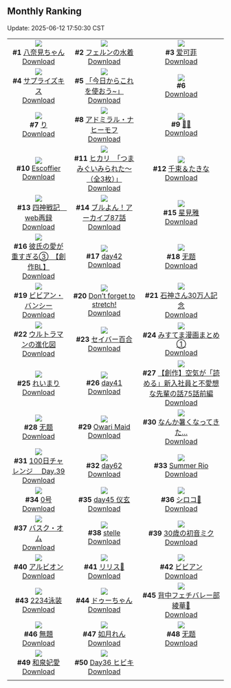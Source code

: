 ## Monthly Ranking
Update: 2025-06-12 17:50:30 CST

|      |      |      |
| :----: | :----: | :----: |
| ![](https://i.pixiv.re/c/240x480/img-master/img/2025/05/15/01/25/37/130414815_p0_master1200.jpg)<br>**#1** [八奈見ちゃん](https://www.pixiv.net/artworks/130414815)<br>[Download](https://i.pixiv.re/img-original/img/2025/05/15/01/25/37/130414815_p0.png) | ![](https://i.pixiv.re/c/240x480/img-master/img/2025/05/15/00/00/15/130411600_p0_master1200.jpg)<br>**#2** [フェルンの水着](https://www.pixiv.net/artworks/130411600)<br>[Download](https://i.pixiv.re/img-original/img/2025/05/15/00/00/15/130411600_p0.png) | ![](https://i.pixiv.re/c/240x480/img-master/img/2025/05/15/20/52/18/130438014_p0_master1200.jpg)<br>**#3** [爱可菲](https://www.pixiv.net/artworks/130438014)<br>[Download](https://i.pixiv.re/img-original/img/2025/05/15/20/52/18/130438014_p0.jpg) |
| ![](https://i.pixiv.re/c/240x480/img-master/img/2025/05/13/00/00/23/130344168_p0_master1200.jpg)<br>**#4** [サプライズキス](https://www.pixiv.net/artworks/130344168)<br>[Download](https://i.pixiv.re/img-original/img/2025/05/13/00/00/23/130344168_p0.png) | ![](https://i.pixiv.re/c/240x480/img-master/img/2025/05/15/19/58/16/130435923_p0_master1200.jpg)<br>**#5** [「今日からこれを使おう~」](https://www.pixiv.net/artworks/130435923)<br>[Download](https://i.pixiv.re/img-original/img/2025/05/15/19/58/16/130435923_p0.png) | ![](https://s.pximg.net/common/images/limit_unviewable_s.png)<br>**#6** [](https://www.pixiv.net/artworks/130439616)<br>[Download](https://s.pximg.net/common/images/limit_unviewable_s.png) |
| ![](https://i.pixiv.re/c/240x480/img-master/img/2025/05/15/17/17/29/130431054_p0_master1200.jpg)<br>**#7** [り](https://www.pixiv.net/artworks/130431054)<br>[Download](https://i.pixiv.re/img-original/img/2025/05/15/17/17/29/130431054_p0.jpg) | ![](https://i.pixiv.re/c/240x480/img-master/img/2025/05/15/19/00/13/130434080_p0_master1200.jpg)<br>**#8** [アドミラル・ナヒーモフ](https://www.pixiv.net/artworks/130434080)<br>[Download](https://i.pixiv.re/img-original/img/2025/05/15/19/00/13/130434080_p0.jpg) | ![](https://i.pixiv.re/c/240x480/img-master/img/2025/05/14/00/00/08/130377267_p0_master1200.jpg)<br>**#9** [💙💙](https://www.pixiv.net/artworks/130377267)<br>[Download](https://i.pixiv.re/img-original/img/2025/05/14/00/00/08/130377267_p0.png) |
| ![](https://i.pixiv.re/c/240x480/img-master/img/2025/05/15/21/24/32/130439338_p0_master1200.jpg)<br>**#10** [Escoffier](https://www.pixiv.net/artworks/130439338)<br>[Download](https://i.pixiv.re/img-original/img/2025/05/15/21/24/32/130439338_p0.png) | ![](https://i.pixiv.re/c/240x480/img-master/img/2025/05/17/08/00/07/130490538_p0_master1200.jpg)<br>**#11** [ヒカリ　「つまみぐいみられた～（全3枚）」](https://www.pixiv.net/artworks/130490538)<br>[Download](https://i.pixiv.re/img-original/img/2025/05/17/08/00/07/130490538_p0.jpg) | ![](https://i.pixiv.re/c/240x480/img-master/img/2025/05/15/14/29/06/130427803_p0_master1200.jpg)<br>**#12** [千束＆たきな](https://www.pixiv.net/artworks/130427803)<br>[Download](https://i.pixiv.re/img-original/img/2025/05/15/14/29/06/130427803_p0.jpg) |
| ![](https://i.pixiv.re/c/240x480/img-master/img/2025/05/15/02/45/13/130415451_p0_master1200.jpg)<br>**#13** [四神戦記　web再録](https://www.pixiv.net/artworks/130415451)<br>[Download](https://i.pixiv.re/img-original/img/2025/05/15/02/45/13/130415451_p0.jpg) | ![](https://i.pixiv.re/c/240x480/img-master/img/2025/05/15/12/12/40/130425336_p0_master1200.jpg)<br>**#14** [ブルよん！アーカイブ87話](https://www.pixiv.net/artworks/130425336)<br>[Download](https://i.pixiv.re/img-original/img/2025/05/15/12/12/40/130425336_p0.jpg) | ![](https://i.pixiv.re/c/240x480/img-master/img/2025/05/14/12/39/47/130391208_p0_master1200.jpg)<br>**#15** [星見雅](https://www.pixiv.net/artworks/130391208)<br>[Download](https://i.pixiv.re/img-original/img/2025/05/14/12/39/47/130391208_p0.jpg) |
| ![](https://i.pixiv.re/c/240x480/img-master/img/2025/05/16/18/53/23/130468061_p0_master1200.jpg)<br>**#16** [彼氏の愛が重すぎる③　【創作BL】](https://www.pixiv.net/artworks/130468061)<br>[Download](https://i.pixiv.re/img-original/img/2025/05/16/18/53/23/130468061_p0.jpg) | ![](https://i.pixiv.re/c/240x480/img-master/img/2025/05/15/01/45/30/130415580_p0_master1200.jpg)<br>**#17** [day42](https://www.pixiv.net/artworks/130415580)<br>[Download](https://i.pixiv.re/img-original/img/2025/05/15/01/45/30/130415580_p0.jpg) | ![](https://i.pixiv.re/c/240x480/img-master/img/2025/05/15/19/01/00/130434196_p0_master1200.jpg)<br>**#18** [无题](https://www.pixiv.net/artworks/130434196)<br>[Download](https://i.pixiv.re/img-original/img/2025/05/15/19/01/00/130434196_p0.jpg) |
| ![](https://i.pixiv.re/c/240x480/img-master/img/2025/05/15/18/54/53/130433877_p0_master1200.jpg)<br>**#19** [ビビアン・バンシー](https://www.pixiv.net/artworks/130433877)<br>[Download](https://i.pixiv.re/img-original/img/2025/05/15/18/54/53/130433877_p0.jpg) | ![](https://i.pixiv.re/c/240x480/img-master/img/2025/05/15/08/49/59/130422005_p0_master1200.jpg)<br>**#20** [Don’t forget to stretch!](https://www.pixiv.net/artworks/130422005)<br>[Download](https://i.pixiv.re/img-original/img/2025/05/15/08/49/59/130422005_p0.png) | ![](https://i.pixiv.re/c/240x480/img-master/img/2025/05/16/00/00/13/130445719_p0_master1200.jpg)<br>**#21** [石神さん30万人記念](https://www.pixiv.net/artworks/130445719)<br>[Download](https://i.pixiv.re/img-original/img/2025/05/16/00/00/13/130445719_p0.png) |
| ![](https://i.pixiv.re/c/240x480/img-master/img/2025/05/14/00/08/45/130377922_p0_master1200.jpg)<br>**#22** [ウルトラマンの進化図](https://www.pixiv.net/artworks/130377922)<br>[Download](https://i.pixiv.re/img-original/img/2025/05/14/00/08/45/130377922_p0.png) | ![](https://i.pixiv.re/c/240x480/img-master/img/2025/05/16/00/00/05/130445653_p0_master1200.jpg)<br>**#23** [セイバー百合](https://www.pixiv.net/artworks/130445653)<br>[Download](https://i.pixiv.re/img-original/img/2025/05/16/00/00/05/130445653_p0.png) | ![](https://i.pixiv.re/c/240x480/img-master/img/2025/05/15/00/25/53/130412976_p0_master1200.jpg)<br>**#24** [みすてま漫画まとめ①](https://www.pixiv.net/artworks/130412976)<br>[Download](https://i.pixiv.re/img-original/img/2025/05/15/00/25/53/130412976_p0.png) |
| ![](https://i.pixiv.re/c/240x480/img-master/img/2025/05/13/04/30/01/130350644_p0_master1200.jpg)<br>**#25** [れいまり](https://www.pixiv.net/artworks/130350644)<br>[Download](https://i.pixiv.re/img-original/img/2025/05/13/04/30/01/130350644_p0.jpg) | ![](https://i.pixiv.re/c/240x480/img-master/img/2025/05/14/00/32/47/130378838_p0_master1200.jpg)<br>**#26** [day41](https://www.pixiv.net/artworks/130378838)<br>[Download](https://i.pixiv.re/img-original/img/2025/05/14/00/32/47/130378838_p0.jpg) | ![](https://i.pixiv.re/c/240x480/img-master/img/2025/05/15/19/11/20/130434504_p0_master1200.jpg)<br>**#27** [【創作】空気が「読める」新入社員と不愛想な先輩の話75話前編](https://www.pixiv.net/artworks/130434504)<br>[Download](https://i.pixiv.re/img-original/img/2025/05/15/19/11/20/130434504_p0.jpg) |
| ![](https://i.pixiv.re/c/240x480/img-master/img/2025/05/13/16/04/23/130361482_p0_master1200.jpg)<br>**#28** [无题](https://www.pixiv.net/artworks/130361482)<br>[Download](https://i.pixiv.re/img-original/img/2025/05/13/16/04/23/130361482_p0.png) | ![](https://i.pixiv.re/c/240x480/img-master/img/2025/05/13/16/31/55/130361940_p0_master1200.jpg)<br>**#29** [Owari Maid](https://www.pixiv.net/artworks/130361940)<br>[Download](https://i.pixiv.re/img-original/img/2025/05/13/16/31/55/130361940_p0.jpg) | ![](https://i.pixiv.re/c/240x480/img-master/img/2025/05/15/02/53/42/130416962_p0_master1200.jpg)<br>**#30** [なんか暑くなってきた…](https://www.pixiv.net/artworks/130416962)<br>[Download](https://i.pixiv.re/img-original/img/2025/05/15/02/53/42/130416962_p0.jpg) |
| ![](https://i.pixiv.re/c/240x480/img-master/img/2025/05/15/02/48/51/130416876_p0_master1200.jpg)<br>**#31** [100日チャレンジ 　Day.39](https://www.pixiv.net/artworks/130416876)<br>[Download](https://i.pixiv.re/img-original/img/2025/05/15/02/48/51/130416876_p0.jpg) | ![](https://i.pixiv.re/c/240x480/img-master/img/2025/05/15/18/57/38/130433948_p0_master1200.jpg)<br>**#32** [day62](https://www.pixiv.net/artworks/130433948)<br>[Download](https://i.pixiv.re/img-original/img/2025/05/15/18/57/38/130433948_p0.jpg) | ![](https://i.pixiv.re/c/240x480/img-master/img/2025/05/17/04/19/45/130487419_p0_master1200.jpg)<br>**#33** [Summer Rio](https://www.pixiv.net/artworks/130487419)<br>[Download](https://i.pixiv.re/img-original/img/2025/05/17/04/19/45/130487419_p0.png) |
| ![](https://i.pixiv.re/c/240x480/img-master/img/2025/05/14/19/00/03/130399299_p0_master1200.jpg)<br>**#34** [0号](https://www.pixiv.net/artworks/130399299)<br>[Download](https://i.pixiv.re/img-original/img/2025/05/14/19/00/03/130399299_p0.jpg) | ![](https://i.pixiv.re/c/240x480/img-master/img/2025/05/15/18/51/42/130433787_p0_master1200.jpg)<br>**#35** [day45 仪玄](https://www.pixiv.net/artworks/130433787)<br>[Download](https://i.pixiv.re/img-original/img/2025/05/15/18/51/42/130433787_p0.jpg) | ![](https://i.pixiv.re/c/240x480/img-master/img/2025/05/17/00/00/18/130480593_p0_master1200.jpg)<br>**#36** [シロコ🎊](https://www.pixiv.net/artworks/130480593)<br>[Download](https://i.pixiv.re/img-original/img/2025/05/17/00/00/18/130480593_p0.jpg) |
| ![](https://i.pixiv.re/c/240x480/img-master/img/2025/05/15/00/00/10/130411550_p0_master1200.jpg)<br>**#37** [バスク・オム](https://www.pixiv.net/artworks/130411550)<br>[Download](https://i.pixiv.re/img-original/img/2025/05/15/00/00/10/130411550_p0.jpg) | ![](https://i.pixiv.re/c/240x480/img-master/img/2025/05/14/13/40/51/130392354_p0_master1200.jpg)<br>**#38** [stelle](https://www.pixiv.net/artworks/130392354)<br>[Download](https://i.pixiv.re/img-original/img/2025/05/14/13/40/51/130392354_p0.png) | ![](https://i.pixiv.re/c/240x480/img-master/img/2025/05/17/00/00/20/130480609_p0_master1200.jpg)<br>**#39** [30歳の初音ミク](https://www.pixiv.net/artworks/130480609)<br>[Download](https://i.pixiv.re/img-original/img/2025/05/17/00/00/20/130480609_p0.png) |
| ![](https://i.pixiv.re/c/240x480/img-master/img/2025/05/14/22/23/37/130407369_p0_master1200.jpg)<br>**#40** [アルビオン](https://www.pixiv.net/artworks/130407369)<br>[Download](https://i.pixiv.re/img-original/img/2025/05/14/22/23/37/130407369_p0.jpg) | ![](https://i.pixiv.re/c/240x480/img-master/img/2025/05/13/00/08/46/130344823_p0_master1200.jpg)<br>**#41** [リリス🖤](https://www.pixiv.net/artworks/130344823)<br>[Download](https://i.pixiv.re/img-original/img/2025/05/13/00/08/46/130344823_p0.jpg) | ![](https://i.pixiv.re/c/240x480/img-master/img/2025/05/16/21/07/08/130473213_p0_master1200.jpg)<br>**#42** [ビビアン](https://www.pixiv.net/artworks/130473213)<br>[Download](https://i.pixiv.re/img-original/img/2025/05/16/21/07/08/130473213_p0.png) |
| ![](https://i.pixiv.re/c/240x480/img-master/img/2025/05/13/20/24/01/130368608_p0_master1200.jpg)<br>**#43** [2234泳装](https://www.pixiv.net/artworks/130368608)<br>[Download](https://i.pixiv.re/img-original/img/2025/05/13/20/24/01/130368608_p0.jpg) | ![](https://i.pixiv.re/c/240x480/img-master/img/2025/05/16/07/24/37/130454782_p0_master1200.jpg)<br>**#44** [ドゥーちゃん](https://www.pixiv.net/artworks/130454782)<br>[Download](https://i.pixiv.re/img-original/img/2025/05/16/07/24/37/130454782_p0.jpg) | ![](https://i.pixiv.re/c/240x480/img-master/img/2025/05/17/20/14/01/130510209_p0_master1200.jpg)<br>**#45** [背中フェチバレー部綾華🏐](https://www.pixiv.net/artworks/130510209)<br>[Download](https://i.pixiv.re/img-original/img/2025/05/17/20/14/01/130510209_p0.png) |
| ![](https://i.pixiv.re/c/240x480/img-master/img/2025/05/15/00/45/35/130413741_p0_master1200.jpg)<br>**#46** [無題](https://www.pixiv.net/artworks/130413741)<br>[Download](https://i.pixiv.re/img-original/img/2025/05/15/00/45/35/130413741_p0.png) | ![](https://i.pixiv.re/c/240x480/img-master/img/2025/05/14/11/00/02/130389355_p0_master1200.jpg)<br>**#47** [如月れん](https://www.pixiv.net/artworks/130389355)<br>[Download](https://i.pixiv.re/img-original/img/2025/05/14/11/00/02/130389355_p0.png) | ![](https://i.pixiv.re/c/240x480/img-master/img/2025/05/17/12/58/43/130497088_p0_master1200.jpg)<br>**#48** [无题](https://www.pixiv.net/artworks/130497088)<br>[Download](https://i.pixiv.re/img-original/img/2025/05/17/12/58/43/130497088_p0.png) |
| ![](https://i.pixiv.re/c/240x480/img-master/img/2025/05/15/00/00/12/130411564_p0_master1200.jpg)<br>**#49** [和泉妃愛](https://www.pixiv.net/artworks/130411564)<br>[Download](https://i.pixiv.re/img-original/img/2025/05/15/00/00/12/130411564_p0.png) | ![](https://i.pixiv.re/c/240x480/img-master/img/2025/05/15/04/14/20/130418180_p0_master1200.jpg)<br>**#50** [Day36 ヒビキ](https://www.pixiv.net/artworks/130418180)<br>[Download](https://i.pixiv.re/img-original/img/2025/05/15/04/14/20/130418180_p0.jpg) |
|      |
